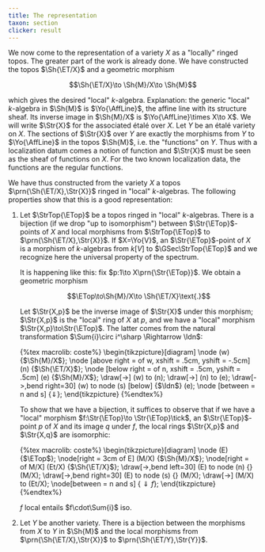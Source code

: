```yaml
---
title: The representation
taxon: section
clicker: result
---
```


We now come to the representation of a variety $X$ as a "locally" ringed topos. The greater part of the work is already done.
We have constructed the topos $\Sh{\ET/X}$ and a geometric morphism

$$\Sh{\ET/X}\to \Sh{M}/X\to \Sh{M}$$

which gives the desired "local" $k$-algebra. Explanation: the generic "local" $k$-algebra in $\Sh{M}$ is $\Yo{\AffLine}$, the affine line with its structure sheaf. Its inverse image in $\Sh{M}/X$ is $\Yo{\AffLine}\times X\to X$. We will write $\Str{X}$ for the associated étalé over $X$. Let $Y$ be an étalé variety on $X$. The sections of $\Str{X}$ over $Y$ are exactly the morphisms from $Y$ to $\Yo{\AffLine}$ in the topos $\Sh{M}$, i.e. the "functions" on $Y$. Thus with a localization datum comes a notion of function and $\Str{X}$ must be seen  as the sheaf of functions on $X$. For the two known localization data, the functions are the regular functions.

We have thus constructed from the variety $X$ a topos $\prn{\Sh{\ET/X},\Str{X}}$ ringed in "local" $k$-algebras. The following properties show that this is a good representation:

1. Let $\StrTop{\ETop}$ be a topos ringed in "local" $k$-algebras. There is a bijection (if we drop "up to isomorphism") between $\Str{\ETop}$-points of $X$ and local morphisms from $\StrTop{\ETop}$ to $\prn{\Sh{\ET/X},\Str{X}}$. If $X=\Yo{V}$, an $\Str{\ETop}$-point of $X$ is a morphism of $k$-algebras from $k[V]$ to $\GSec\StrTop{\ETop}$ and we recognize here the universal property of the spectrum.

    It is happening like this: fix $p:1\to X\prn{\Str{\ETop}}$. We obtain a geometric morphism

    $$\ETop\to\Sh{M}/X\to \Sh{\ET/X}\text{.}$$

    Let $\Str{X,p}$ be the inverse image of $\Str{X}$ under this morphism; $\Str{X,p}$ is the "local" ring of $X$ at $p$, and we have a "local" morphism $\Str{X,p}\to\Str{\ETop}$. The latter comes from the natural transformation $\Sum{i}\circ i^\sharp \Rightarrow \Idn$:

    {%tex macrolib: coste%}
    \begin{tikzpicture}[diagram]
      \node (w) {$\Sh{M}/X$};
      \node [above right = of w, xshift = .5cm, yshift = -.5cm] (n) {$\Sh{\ET/X}$};
      \node [below right = of n, xshift = .5cm, yshift = .5cm] (e) {$\Sh{M}/X$};
      \draw[->] (w) to (n);
      \draw[->] (n) to (e);
      \draw[->,bend right=30] (w) to node (s) [below] {$\Idn$} (e);
      \node [between = n and s] {$\Downarrow$};
    \end{tikzpicture}
    {%endtex%}

    To show that we have a bijection, it suffices to observe that if we have a "local" morphism $f:\Str{\ETop}\to \Str{\ETop}\tick$, an $\Str{\ETop}$-point $p$ of $X$ and its image $q$ under $f$, the local rings $\Str{X,p}$ and $\Str{X,q}$ are isomorphic:

    {%tex macrolib: coste%}
    \begin{tikzpicture}[diagram]
      \node (E) {$\ETop$};
      \node[right = 3cm of E] (M/X) {$\Sh{M}/X$};
      \node[right = of M/X] (Et/X) {$\Sh{\ET/X}$};
      \draw[->,bend left=30] (E) to node (n) {} (M/X);
      \draw[->,bend right=30] (E) to node (s) {} (M/X);
      \draw[->] (M/X) to (Et/X);
      \node[between = n and s] {${\Downarrow}f$};
    \end{tikzpicture}
    {%endtex%}

    $f$ local entails $f\cdot\Sum{i}$ iso.

2. Let $Y$ be another variety. There is a bijection between the morphisms from $X$ to $Y$ in $\Sh{M}$ and the local morphisms from $\prn{\Sh{\ET/X},\Str{X}}$ to $\prn{\Sh{\ET/Y},\Str{Y}}$.
